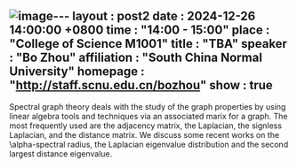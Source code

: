 ![image](https://github.com/user-attachments/assets/49749e85-73ce-475b-923e-03d9a049cac8)---
layout      : post2
date        : 2024-12-26 14:00:00 +0800
time        : "14:00 - 15:00"
place       : "College of Science M1001"
title       : "TBA"
speaker     : "Bo Zhou"
affiliation : "South China Normal University"
homepage    : "http://staff.scnu.edu.cn/bozhou"
show        : true
---

Spectral graph theory  deals with the study of the graph properties by using linear algebra tools and techniques via an associated marix for a graph. The most frequently used are  the adjacency matrix, the Laplacian, the signless Laplacian, and the distance matrix.  We discuss some recent works on the \alpha-spectral radius, the Laplacian eigenvalue distribution and the second largest distance eigenvalue.

